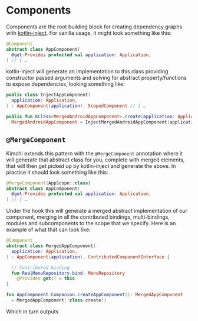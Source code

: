 Components
==========

Components are the root building block for creating dependency graphs with [kotlin-inject](https://github.com/evant/kotlin-inject). For vanilla usage, it might look something like this:

```kotlin
@Component
abstract class AppComponent(
  @get:Provides protected val application: Application,
) // { …
```

kotlin-inject will generate an implementation to this class providing constructor passed arguments and solving for abstract property/functions to expose dependencies, looking something like:

```kotlin
public class InjectAppComponent(
  application: Application,
) : AppComponent(application), ScopedComponent // { …

public fun KClass<MergedAndroidAppComponent>.create(application: Application):
  MergedAndroidAppComponent = InjectMergedAndroidAppComponent(application)
```

## **`@MergeComponent`**

Kimchi extends this pattern with the `@MergeComponent` annotation where it will generate that abstract class for you, complete with merged elements, that will then get picked up by kotlin-inject and generate the above. In practice it should look something like this:

```kotlin
@MergeComponent(AppScope::class)
abstract class AppComponent(
  @get:Provides protected val application: Application,
) // { …
```

Under the hook this will generate a merged abstract implementation of our component, merging in all the contributed bindings, multi-bindings, modules and subcomponents to the scope that we specify. Here is an example of what that can look like:

```kotlin hl_lines
@Component
abstract class MergedAppComponent(
  application: Application,
) : AppComponent(application), ContributedComponentInterface {

  // Contributed binding
  fun RealMenuRepository.bind: MenuRepository
    @Provides get() = this
}

fun AppComponent.Companion.createAppComponent(): MergedAppComponent
  = MergedAppComponent::class.create()
```

Which in turn outputs

```kotlin

```
